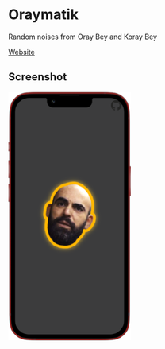 # Oraymatik
Random noises from Oray Bey and Koray Bey

[Website](https://xebion.github.io/oraymatik)

## Screenshot
![Screenshot](screenshot.png)
